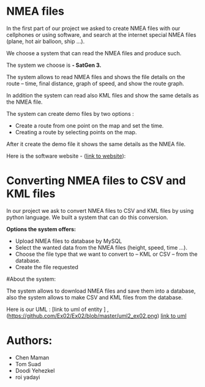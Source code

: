 # NMEA files
In the first part of our project we asked to create NMEA files with our cellphones or using software, and search at the internet special NMEA files (plane, hot air balloon, ship ...).  

We choose a system that can read the NMEA files and produce such.

The system we choose is **- SatGen 3.**

The system allows to read NMEA files and shows the file details on the route – time, final distance, graph of speed, and show the route graph.

In addition the system can read also KML files and show the same details as the NMEA file.

The system can create demo files by two options :
*	Create a route from one point on the map and set the time.
*	Creating a route by selecting points on the map.

After it create the demo file it shows the same details as the NMEA file. 

Here is the software website - ([link to website](http://www.labsat.co.uk/index.php/en/products/satgen-simulator-software)):



# Converting NMEA files to CSV and KML files

In our project we ask to convert NMEA files to CSV and KML files by using python language. We built a system that can do this conversion.

**Options the system offers:**
*	Upload NMEA files to database by MySQL
*	Select the wanted data from the NMEA files (height, speed, time ...).
*	Choose the file type that we want to convert to – KML or CSV – from the database.
*	Create the file requested



#About the system:

The system allows to download NMEA files and save them into a database, also the system allows to make CSV and KML files from the database.

Here is our UML : [link to uml of entity  ] , (https://github.com/Ex02/Ex02/blob/master/uml2_ex02.png)  [ link to uml](https://github.com/Ex02/Ex02/blob/master/uml_ex02.png)


# Authors:
* Chen Maman
* Tom Suad
* Doodi Yehezkel
* roi yadayi

